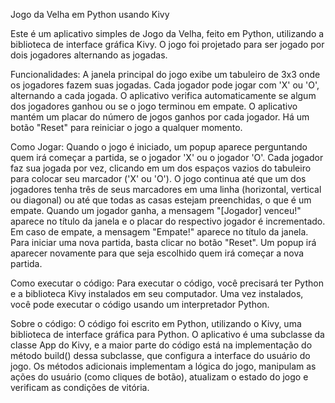 Jogo da Velha em Python usando Kivy


Este é um aplicativo simples de Jogo da Velha, feito em Python, utilizando a biblioteca de interface gráfica Kivy. O jogo foi projetado para ser jogado por dois jogadores alternando as jogadas.

Funcionalidades:
A janela principal do jogo exibe um tabuleiro de 3x3 onde os jogadores fazem suas jogadas.
Cada jogador pode jogar com 'X' ou 'O', alternando a cada jogada.
O aplicativo verifica automaticamente se algum dos jogadores ganhou ou se o jogo terminou em empate.
O aplicativo mantém um placar do número de jogos ganhos por cada jogador.
Há um botão "Reset" para reiniciar o jogo a qualquer momento.

Como Jogar:
Quando o jogo é iniciado, um popup aparece perguntando quem irá começar a partida, se o jogador 'X' ou o jogador 'O'.
Cada jogador faz sua jogada por vez, clicando em um dos espaços vazios do tabuleiro para colocar seu marcador ('X' ou 'O').
O jogo continua até que um dos jogadores tenha três de seus marcadores em uma linha (horizontal, vertical ou diagonal) ou até que todas as casas estejam preenchidas, o que é um empate.
Quando um jogador ganha, a mensagem "[Jogador] venceu!" aparece no título da janela e o placar do respectivo jogador é incrementado.
Em caso de empate, a mensagem "Empate!" aparece no título da janela.
Para iniciar uma nova partida, basta clicar no botão "Reset". Um popup irá aparecer novamente para que seja escolhido quem irá começar a nova partida.

Como executar o código:
Para executar o código, você precisará ter Python e a biblioteca Kivy instalados em seu computador. Uma vez instalados, você pode executar o código usando um interpretador Python.

Sobre o código:
O código foi escrito em Python, utilizando o Kivy, uma biblioteca de interface gráfica para Python. O aplicativo é uma subclasse da classe App do Kivy, e a maior parte do código está na implementação do método build() dessa subclasse, que configura a interface do usuário do jogo.
Os métodos adicionais implementam a lógica do jogo, manipulam as ações do usuário (como cliques de botão), atualizam o estado do jogo e verificam as condições de vitória.
